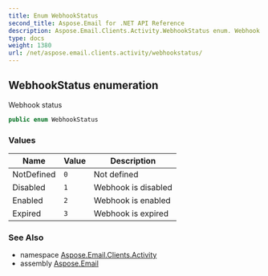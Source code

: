 ```yaml
---
title: Enum WebhookStatus
second_title: Aspose.Email for .NET API Reference
description: Aspose.Email.Clients.Activity.WebhookStatus enum. Webhook status
type: docs
weight: 1380
url: /net/aspose.email.clients.activity/webhookstatus/
---
```

## WebhookStatus enumeration

Webhook status

```csharp
public enum WebhookStatus
```

### Values

| Name | Value | Description |
| --- | --- | --- |
| NotDefined | `0` | Not defined |
| Disabled | `1` | Webhook is disabled |
| Enabled | `2` | Webhook is enabled |
| Expired | `3` | Webhook is expired |

### See Also

* namespace [Aspose.Email.Clients.Activity](../../aspose.email.clients.activity/)
* assembly [Aspose.Email](../../)


